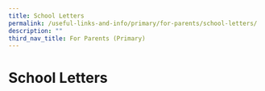 ```yaml
---
title: School Letters
permalink: /useful-links-and-info/primary/for-parents/school-letters/
description: ""
third_nav_title: For Parents (Primary)
---
```

# School Letters